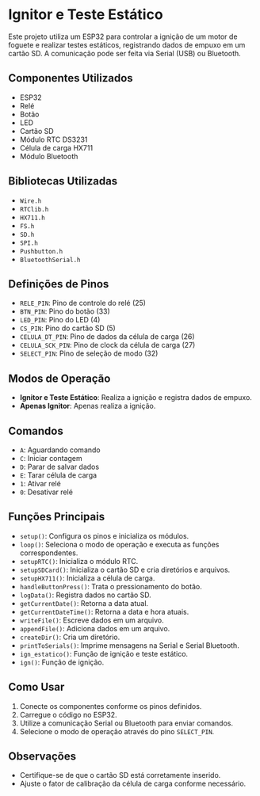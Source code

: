 # Ignitor e Teste Estático

Este projeto utiliza um ESP32 para controlar a ignição de um motor de foguete e realizar testes estáticos, registrando dados de empuxo em um cartão SD. A comunicação pode ser feita via Serial (USB) ou Bluetooth.

## Componentes Utilizados

- ESP32
- Relé
- Botão
- LED
- Cartão SD
- Módulo RTC DS3231
- Célula de carga HX711
- Módulo Bluetooth

## Bibliotecas Utilizadas

- `Wire.h`
- `RTClib.h`
- `HX711.h`
- `FS.h`
- `SD.h`
- `SPI.h`
- `Pushbutton.h`
- `BluetoothSerial.h`

## Definições de Pinos

- `RELE_PIN`: Pino de controle do relé (25)
- `BTN_PIN`: Pino do botão (33)
- `LED_PIN`: Pino do LED (4)
- `CS_PIN`: Pino do cartão SD (5)
- `CELULA_DT_PIN`: Pino de dados da célula de carga (26)
- `CELULA_SCK_PIN`: Pino de clock da célula de carga (27)
- `SELECT_PIN`: Pino de seleção de modo (32)

## Modos de Operação

- **Ignitor e Teste Estático**: Realiza a ignição e registra dados de empuxo.
- **Apenas Ignitor**: Apenas realiza a ignição.

## Comandos

- `A`: Aguardando comando
- `C`: Iniciar contagem
- `D`: Parar de salvar dados
- `E`: Tarar célula de carga
- `1`: Ativar relé
- `0`: Desativar relé

## Funções Principais

- `setup()`: Configura os pinos e inicializa os módulos.
- `loop()`: Seleciona o modo de operação e executa as funções correspondentes.
- `setupRTC()`: Inicializa o módulo RTC.
- `setupSDCard()`: Inicializa o cartão SD e cria diretórios e arquivos.
- `setupHX711()`: Inicializa a célula de carga.
- `handleButtonPress()`: Trata o pressionamento do botão.
- `logData()`: Registra dados no cartão SD.
- `getCurrentDate()`: Retorna a data atual.
- `getCurrentDateTime()`: Retorna a data e hora atuais.
- `writeFile()`: Escreve dados em um arquivo.
- `appendFile()`: Adiciona dados em um arquivo.
- `createDir()`: Cria um diretório.
- `printToSerials()`: Imprime mensagens na Serial e Serial Bluetooth.
- `ign_estatico()`: Função de ignição e teste estático.
- `ign()`: Função de ignição.

## Como Usar

1. Conecte os componentes conforme os pinos definidos.
2. Carregue o código no ESP32.
3. Utilize a comunicação Serial ou Bluetooth para enviar comandos.
4. Selecione o modo de operação através do pino `SELECT_PIN`.

## Observações

- Certifique-se de que o cartão SD está corretamente inserido.
- Ajuste o fator de calibração da célula de carga conforme necessário.
